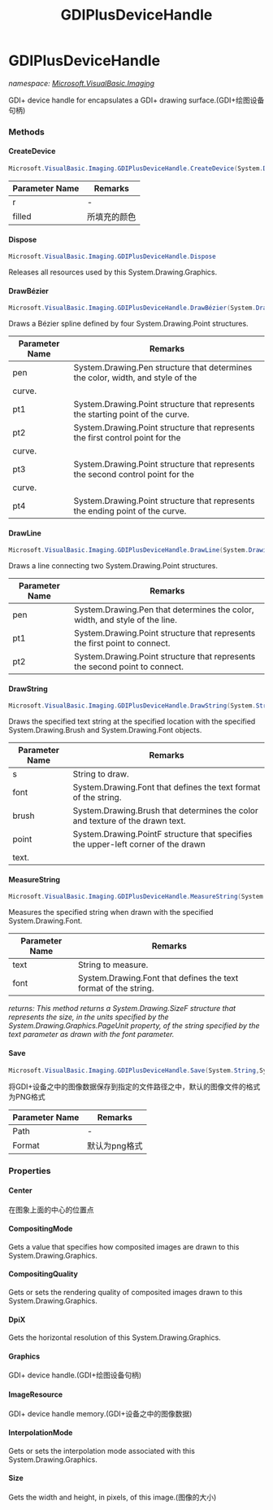 ﻿---
title: GDIPlusDeviceHandle
---

# GDIPlusDeviceHandle
_namespace: [Microsoft.VisualBasic.Imaging](N-Microsoft.VisualBasic.Imaging.html)_

GDI+ device handle for encapsulates a GDI+ drawing surface.(GDI+绘图设备句柄)

### Methods

#### CreateDevice
```csharp
Microsoft.VisualBasic.Imaging.GDIPlusDeviceHandle.CreateDevice(System.Drawing.Size,System.Drawing.Color)
```


|Parameter Name|Remarks|
|--------------|-------|
|r|-|
|filled|所填充的颜色|


#### Dispose
```csharp
Microsoft.VisualBasic.Imaging.GDIPlusDeviceHandle.Dispose
```
Releases all resources used by this System.Drawing.Graphics.

#### DrawBézier
```csharp
Microsoft.VisualBasic.Imaging.GDIPlusDeviceHandle.DrawBézier(System.Drawing.Pen,System.Drawing.Point,System.Drawing.Point,System.Drawing.Point,System.Drawing.Point)
```
Draws a Bézier spline defined by four System.Drawing.Point structures.

|Parameter Name|Remarks|
|--------------|-------|
|pen|System.Drawing.Pen structure that determines the color, width, and style of the
 curve.|
|pt1|System.Drawing.Point structure that represents the starting point of the curve.|
|pt2|System.Drawing.Point structure that represents the first control point for the
 curve.|
|pt3|System.Drawing.Point structure that represents the second control point for the
 curve.|
|pt4|System.Drawing.Point structure that represents the ending point of the curve.|


#### DrawLine
```csharp
Microsoft.VisualBasic.Imaging.GDIPlusDeviceHandle.DrawLine(System.Drawing.Pen,System.Drawing.Point,System.Drawing.Point)
```
Draws a line connecting two System.Drawing.Point structures.

|Parameter Name|Remarks|
|--------------|-------|
|pen|System.Drawing.Pen that determines the color, width, and style of the line.|
|pt1|System.Drawing.Point structure that represents the first point to connect.|
|pt2|System.Drawing.Point structure that represents the second point to connect.|


#### DrawString
```csharp
Microsoft.VisualBasic.Imaging.GDIPlusDeviceHandle.DrawString(System.String,System.Drawing.Font,System.Drawing.Brush,System.Drawing.PointF)
```
Draws the specified text string at the specified location with the specified
 System.Drawing.Brush and System.Drawing.Font objects.

|Parameter Name|Remarks|
|--------------|-------|
|s|String to draw.|
|font|System.Drawing.Font that defines the text format of the string.|
|brush|System.Drawing.Brush that determines the color and texture of the drawn text.|
|point|System.Drawing.PointF structure that specifies the upper-left corner of the drawn
 text.|


#### MeasureString
```csharp
Microsoft.VisualBasic.Imaging.GDIPlusDeviceHandle.MeasureString(System.String,System.Drawing.Font)
```
Measures the specified string when drawn with the specified System.Drawing.Font.

|Parameter Name|Remarks|
|--------------|-------|
|text|String to measure.|
|font|System.Drawing.Font that defines the text format of the string.|

_returns: This method returns a System.Drawing.SizeF structure that represents the size,
 in the units specified by the System.Drawing.Graphics.PageUnit property, of the
 string specified by the text parameter as drawn with the font parameter._

#### Save
```csharp
Microsoft.VisualBasic.Imaging.GDIPlusDeviceHandle.Save(System.String,System.Drawing.Imaging.ImageFormat)
```
将GDI+设备之中的图像数据保存到指定的文件路径之中，默认的图像文件的格式为PNG格式

|Parameter Name|Remarks|
|--------------|-------|
|Path|-|
|Format|默认为png格式|




### Properties

#### Center
在图象上面的中心的位置点
#### CompositingMode
Gets a value that specifies how composited images are drawn to this System.Drawing.Graphics.
#### CompositingQuality
Gets or sets the rendering quality of composited images drawn to this System.Drawing.Graphics.
#### DpiX
Gets the horizontal resolution of this System.Drawing.Graphics.
#### Graphics
GDI+ device handle.(GDI+绘图设备句柄)
#### ImageResource
GDI+ device handle memory.(GDI+设备之中的图像数据)
#### InterpolationMode
Gets or sets the interpolation mode associated with this System.Drawing.Graphics.
#### Size
Gets the width and height, in pixels, of this image.(图像的大小)

